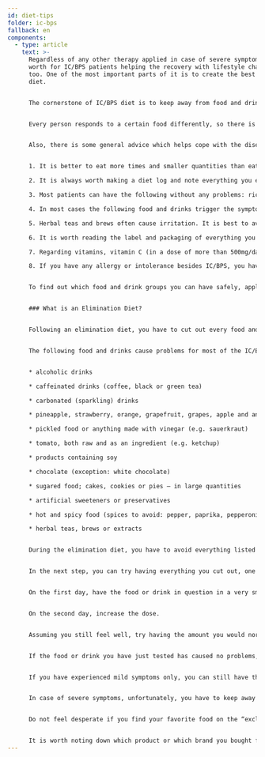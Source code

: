 ```yaml
---
id: diet-tips
folder: ic-bps
fallback: en
components:
  - type: article
    text: >-
      Regardless of any other therapy applied in case of severe symptoms, it is
      worth for IC/BPS patients helping the recovery with lifestyle changes,
      too. One of the most important parts of it is to create the best possible
      diet.


      The cornerstone of IC/BPS diet is to keep away from food and drinks that can irritate the bladder; doing so can comfort that organ.


      Every person responds to a certain food differently, so there is no one-size-fits-all diet which is effective for everyone. Nevertheless, there has been a lot of experience gathered by and from patients, so it is easy to make a list out of food and drinks which do not trigger the symptoms in most cases – and out of those which usually causes problems.


      Also, there is some general advice which helps cope with the disease.


      1. It is better to eat more times and smaller quantities than eat a lot 1–2 times a day.

      2. It is always worth making a diet log and note everything you eat and drink.

      3. Most patients can have the following without any problems: rice, potato, pasta, meat, fish and most of the vegetables. It is easy to make proper, nutrient and delicious meal alone from these ingredients.

      4. In most cases the following food and drinks trigger the symptoms: caffein, alcohol, carbonated (sparkling) drinks, hot and spicy food, chocolate, sour cream, yoghurt, soy, several sorts of fruit and tomato.

      5. Herbal teas and brews often cause irritation. It is best to avoid them even if certain sources put them on the list of recommended drinks.

      6. It is worth reading the label and packaging of everything you buy. The shorter the ingredient list is, the most likely it is that it can be had safely. Certain preservatives (e.g. nitrite) may cause problems – they can be found, for example, in several kinds of cold cuts.

      7. Regarding vitamins, vitamin C (in a dose of more than 500mg/day) and B may trigger the symptoms. When possible, go for products containing only one vitamin or essential trace element instead of buying combination nutritional supplements.

      8. If you have any allergy or intolerance besides IC/BPS, you have to keep away from the ingredients in question, too.


      To find out which food and drink groups you can have safely, apply an elimination diet.


      ### What is an Elimination Diet?


      Following an elimination diet, you have to cut out every food and drink that cause problems for most of the IC/BPS patients, in the first step. (See the list below.) It is essential to follow the diet strictly, and you have to pay attention to the ingredient list of ready-cooked or instant meal you buy. When you are symptomless, start to introduce every food or drink you would like to have; one by one and little by little. (This is called provocation phase.) Record everything in your diet log, and note it down if any symptom occurs. Once you are able to identify the food or drink triggers the symptoms you have to cut it out of your diet.


      The following food and drinks cause problems for most of the IC/BPS patients:


      * alcoholic drinks

      * caffeinated drinks (coffee, black or green tea)

      * carbonated (sparkling) drinks

      * pineapple, strawberry, orange, grapefruit, grapes, apple and any drink made from them

      * pickled food or anything made with vinegar (e.g. sauerkraut)

      * tomato, both raw and as an ingredient (e.g. ketchup)

      * products containing soy

      * chocolate (exception: white chocolate)

      * sugared food; cakes, cookies or pies – in large quantities

      * artificial sweeteners or preservatives

      * hot and spicy food (spices to avoid: pepper, paprika, pepperoni, chili, curry; vanilla, cinnamon or cloves can cause problems, too)

      * herbal teas, brews or extracts


      During the elimination diet, you have to avoid everything listed above, for four weeks, alongside with any other ingredient you, personally, think it triggers the symptoms. You have to be patient, because the effect of the diet manifests slowly.


      In the next step, you can try having everything you cut out, one by one. Each test should last for three days.


      On the first day, have the food or drink in question in a very small quantity.


      On the second day, increase the dose.


      Assuming you still feel well, try having the amount you would normally on the third day.


      If the food or drink you have just tested has caused no problems, you can have it safely in the future.


      If you have experienced mild symptoms only, you can still have the food or drink tested, but in small quantities only, and sparingly.


      In case of severe symptoms, unfortunately, you have to keep away from the food or drink in question. (To lessen the symptoms, drink a lot of water.)


      Do not feel desperate if you find your favorite food on the “excluded list”! Each IC/BPS patient responds differently to a certain food or drink – it is not impossible that you do not have to cut out what you love. (Actually, certain IC/BPS patients are able to have coffee even if caffein causes pain for most IC/BPS patients.) However, be patients: always follow the steps strictly, and test every single thing for three days.


      It is worth noting down which product or which brand you bought from a certain food. The full ingredient list of products from different companies can be different, too – sometimes, not the food or drink you test triggers the symptoms, but one of the extra ingredients does so. In this case, you only have to avoid the product which causes problems, not the sort of food or drink itself.
---
```

